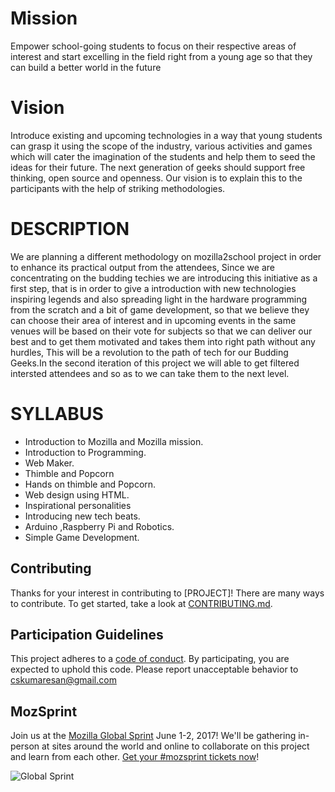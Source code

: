 # Mission

Empower school-going students to focus on their respective areas of interest and start excelling in the field right from a young age so that they can build a better world in the future

# Vision
Introduce existing and upcoming technologies in a way that young students can grasp it using the scope of the industry, various activities and games which will cater the imagination of the students and help them to seed the ideas for their future. The next generation of geeks should support free thinking, open source and openness. Our vision is to explain this to the participants with the help of striking methodologies. 

# DESCRIPTION
We are planning a different methodology on mozilla2school project in    order to enhance its practical output from the attendees, Since we are    concentrating on the budding techies we are introducing this  initiative   as a first step, that is in order to give a introduction  with new   technologies inspiring legends and also spreading light in  the hardware   programming from the scratch and a bit of game  development, so that we   believe they can choose their area of interest  and in upcoming events  in  the same venues will be based on their vote  for subjects so that we  can  deliver our best and to get them  motivated and takes them into  right  path without any hurdles, This  will be a revolution to the path  of tech  for our Budding Geeks.In the  second iteration of this project  we will  able to get filtered  intersted attendees and so as to we can  take them  to the next level.

# SYLLABUS
            
* Introduction to Mozilla and Mozilla mission.
* Introduction to Programming.           
* Web Maker.
* Thimble and Popcorn
* Hands on thimble and Popcorn.
* Web design using HTML.
* Inspirational personalities
* Introducing new tech beats.             
* Arduino ,Raspberry Pi and Robotics.
* Simple Game Development.

## Contributing

Thanks for your interest in contributing to [PROJECT]! There are many ways to contribute. To get started, take a look at [CONTRIBUTING.md](CONTRIBUTING.md).

## Participation Guidelines

This project adheres to a [code of conduct](CODE_OF_CONDUCT.md). By participating, you are expected to uphold this code. Please report unacceptable behavior to cskumaresan@gmail.com

## MozSprint

Join us at the [Mozilla Global Sprint](http://mozilla.github.io/global-sprint/) June 1-2, 2017! We'll be gathering in-person at sites around the world and online to collaborate on this project and learn from each other. [Get your #mozsprint tickets now](http://mozilla.github.io/global-sprint/)!

![Global Sprint](https://cloud.githubusercontent.com/assets/617994/24632585/b2b07dcc-1892-11e7-91cf-f9e473187cf7.png)

